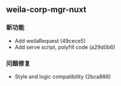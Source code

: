 ## weila-corp-mgr-nuxt

### 新功能

- Add weilaRequest (49cece5)
- Add serve script, polyfill code (a29d0b6)

### 问题修复

- Style and logic compatibility (2bca886)